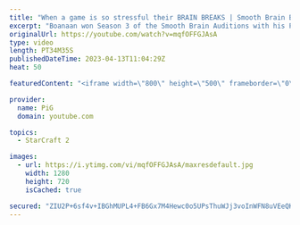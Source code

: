 ```yaml
---
title: "When a game is so stressful their BRAIN BREAKS | Smooth Brain Boanaan #4 - StarCraft 2"
excerpt: "Boanaan won Season 3 of the Smooth Brain Auditions with his Planetry Fortress rush that both failed and succeeded. Very glassy.   Watch (A Collection of) Smooth Brains playlist: https://www.youtube.com/playlist?list=PLFUDU8AOevUeWp37P_P5JW5JafF6mlcqh -- 🐷 Second Channel for Learning StarCraft 2: https://www.youtube.com/c/PiGRandom"
originalUrl: https://youtube.com/watch?v=mqfOFFGJAsA
type: video
length: PT34M35S
publishedDateTime: 2023-04-13T11:04:29Z
heat: 50

featuredContent: "<iframe width=\"800\" height=\"500\" frameborder=\"0\" src=\"https://www.youtube.com/embed/mqfOFFGJAsA\" allow=\"accelerometer; autoplay; encrypted-media; gyroscope; picture-in-picture\" allowfullscreen></iframe>"

provider:
  name: PiG
  domain: youtube.com

topics:
  - StarCraft 2

images:
  - url: https://i.ytimg.com/vi/mqfOFFGJAsA/maxresdefault.jpg
    width: 1280
    height: 720
    isCached: true

secured: "ZIU2P+6sf4v+IBGhMUPL4+FB6Gx7M4Hewc0o5UPsThuWJj3voInWFN8uVEeQKJYDeNsE5anncc/kWrwG2IJxtceoqIBvNFGyRDkkNjLYYQIOJdBkb3bZlG8ifz//TxwCrn7JziBRNs1kDD3aZf50cMt1ddo5QqXoxnEdXY6vqADjhYZ+Jq8XZhRRUyzQ7Zkp81LC1WJbJYkQBL49gVgUP+DmjAOfc0BHhJUOj3+hij3iThqHsEj7/LjtIIpIUiUh8fvbvYpeLUoTq08KVAgcQ2J37gIMe2VdWDezCLOH7eWeJZxYSzYAjxAOBoJnqCKgJ30RymHB1a0S/g+ZyqfI91UwXwY6FgaZSSE11c8yz6iaE/fggpf2hnb9neE7Ro77na837xmNNpLWcRey9vDp4jF2UZXroL9jqMKnnEfgQos=;0f7wydxm665JXBazfKhU2Q=="
---
```


